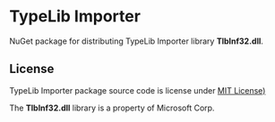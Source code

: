 # TypeLib Importer

NuGet package for distributing TypeLib Importer library **TlbInf32.dll**. 


## License

TypeLib Importer package source code is license under [MIT License)](LICENSE.txt)

The **TlbInf32.dll** library is a property of Microsoft Corp.